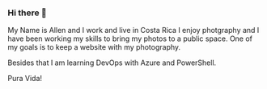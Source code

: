 ### Hi there 👋

<!--
**506allen/506allen** is a ✨ _special_ ✨ repository because its `README.md` (this file) appears on your GitHub profile.

Here are some ideas to get you started:

- 🔭 I’m currently working on ...
- 🌱 I’m currently learning ...
- 👯 I’m looking to collaborate on ...
- 🤔 I’m looking for help with ...
- 💬 Ask me about ...
- 📫 How to reach me: ...
- 😄 Pronouns: ...
- ⚡ Fun fact: ...
-->
My Name is Allen and I work and live in Costa Rica 
I enjoy photgraphy and I have been working my skills to bring my photos to a public space. One of my goals is to keep a website with my photography.

Besides that I am learning DevOps with Azure and PowerShell.

Pura Vida! 
